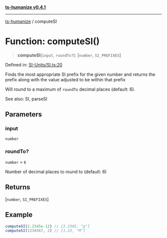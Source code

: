 [**ts-humanize v0.4.1**](../README.md)

***

[ts-humanize](../README.md) / computeSI

# Function: computeSI()

> **computeSI**(`input`, `roundTo?`): \[`number`, `SI_PREFIXES`\]

Defined in: [SI-Units/SI.ts:20](https://github.com/Shiv-SB/ts-humanize/blob/0d540451c5699973f9888531eb0bca5d6cf7fae3/src/SI-Units/SI.ts#L20)

Finds the most appropriate SI prefix for the given number
and returns the prefix along with the value adjusted to be within
that prefix

Will round to a maximum of `roundTo` decimal places (default: 6).

See also: SI, parseSI

## Parameters

### input

`number`

### roundTo?

`number` = `6`

Number of decimal places to round to (default: 6)

## Returns

\[`number`, `SI_PREFIXES`\]

## Example

```ts
computeSI(2.2345e-12) // [2.2345, "p"]
computeSI(1234567, 2) // [1.23, "M"]
```
